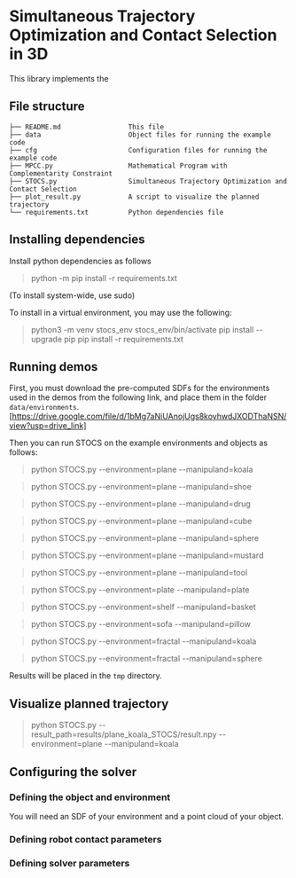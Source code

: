 # Simultaneous Trajectory Optimization and Contact Selection in 3D

This library implements the 

## File structure

```
├── README.md                 This file
├── data                      Object files for running the example code
├── cfg                       Configuration files for running the example code
├── MPCC.py                   Mathematical Program with Complementarity Constraint
├── STOCS.py                  Simultaneous Trajectory Optimization and Contact Selection
├── plot_result.py            A script to visualize the planned trajectory
└── requirements.txt          Python dependencies file
```
## Installing dependencies

Install python dependencies as follows
> python -m pip install -r requirements.txt

(To install system-wide, use sudo)

To install in a virtual environment, you may use the following:

> python3 -m venv stocs_env
> stocs_env/bin/activate
> pip install --upgrade pip
> pip install -r requirements.txt


## Running demos

First, you must download the pre-computed SDFs for the environments used in the demos from the following link, and place them in the folder `data/environments`.
[https://drive.google.com/file/d/1bMg7aNiUAnojUgs8koyhwdJXODThaNSN/view?usp=drive_link]

Then you can run STOCS on the example environments and objects as follows:

> python STOCS.py --environment=plane --manipuland=koala

> python STOCS.py --environment=plane --manipuland=shoe

> python STOCS.py --environment=plane --manipuland=drug

> python STOCS.py --environment=plane --manipuland=cube

> python STOCS.py --environment=plane --manipuland=sphere

> python STOCS.py --environment=plane --manipuland=mustard

> python STOCS.py --environment=plane --manipuland=tool

> python STOCS.py --environment=plate --manipuland=plate

> python STOCS.py --environment=shelf --manipuland=basket

> python STOCS.py --environment=sofa --manipuland=pillow

> python STOCS.py --environment=fractal --manipuland=koala

> python STOCS.py --environment=fractal --manipuland=sphere

Results will be placed in the `tmp` directory.

## Visualize planned trajectory
> python STOCS.py --result_path=results/plane_koala_STOCS/result.npy --environment=plane --manipuland=koala

## Configuring the solver

### Defining the object and environment

You will need an SDF of your environment and a point cloud of your object.

### Defining robot contact parameters

### Defining solver parameters
